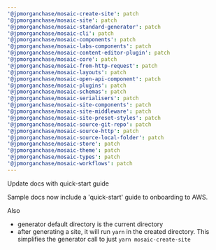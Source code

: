 ```yaml
---
'@jpmorganchase/mosaic-create-site': patch
'@jpmorganchase/mosaic-site': patch
'@jpmorganchase/mosaic-standard-generator': patch
'@jpmorganchase/mosaic-cli': patch
'@jpmorganchase/mosaic-components': patch
'@jpmorganchase/mosaic-labs-components': patch
'@jpmorganchase/mosaic-content-editor-plugin': patch
'@jpmorganchase/mosaic-core': patch
'@jpmorganchase/mosaic-from-http-request': patch
'@jpmorganchase/mosaic-layouts': patch
'@jpmorganchase/mosaic-open-api-component': patch
'@jpmorganchase/mosaic-plugins': patch
'@jpmorganchase/mosaic-schemas': patch
'@jpmorganchase/mosaic-serialisers': patch
'@jpmorganchase/mosaic-site-components': patch
'@jpmorganchase/mosaic-site-middleware': patch
'@jpmorganchase/mosaic-site-preset-styles': patch
'@jpmorganchase/mosaic-source-git-repo': patch
'@jpmorganchase/mosaic-source-http': patch
'@jpmorganchase/mosaic-source-local-folder': patch
'@jpmorganchase/mosaic-store': patch
'@jpmorganchase/mosaic-theme': patch
'@jpmorganchase/mosaic-types': patch
'@jpmorganchase/mosaic-workflows': patch
---
```


Update docs with quick-start guide

Sample docs now include a 'quick-start' guide to onboarding to AWS.

Also

- generator default directory is the current directory
- after generating a site, it will run `yarn` in the created directory. This simplifies the generator call to just `yarn mosaic-create-site`

